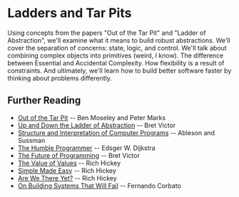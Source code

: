 # Ladders and Tar Pits

Using concepts from the papers "Out of the Tar Pit" and "Ladder of Abstraction", we'll examine what it means to build robust abstractions. We'll cover the separation of concerns: state, logic, and control. We'll talk about combining complex objects into primitives (weird, I know). The difference between Essential and Accidental Complexity. How flexibility is a result of constraints. And ultimately, we'll learn how to build better software faster by thinking about problems differently.

## Further Reading

* [Out of the Tar Pit][tar-pit] -- Ben Moseley and Peter Marks
* [Up and Down the Ladder of Abstraction][ladder] -- Bret Victor
* [Structure and Interpretation of Computer Programs][sicp] -- Ableson and Sussman
* [The Humble Programmer][humble] -- Edsger W. Dijkstra
* [The Future of Programming][future] -- Bret Victor
* [The Value of Values][values] -- Rich Hickey
* [Simple Made Easy][simple] -- Rich Hickey
* [Are We There Yet?][there-yet] -- Rich Hickey
* [On Building Systems That Will Fail][failing-systems] -- Fernando Corbato

[tar-pit]: https://github.com/papers-we-love/papers-we-love/blob/master/design/out-of-the-tar-pit.pdf
[ladder]: worrydream.com/LadderOfAbstraction/
[sicp]: https://mitpress.mit.edu/sicp/full-text/book/book-Z-H-10.html
[humble]: http://www.cs.utexas.edu/users/EWD/transcriptions/EWD03xx/EWD340.html
[future]: https://vimeo.com/71278954
[values]: https://www.infoq.com/presentations/Value-Values
[simple]: https://www.infoq.com/presentations/Simple-Made-Easy
[there-yet]: https://www.infoq.com/presentations/Are-We-There-Yet-Rich-Hickey
[failing-systems]: http://delivery.acm.org/10.1145/1290000/1283947/a1990-corbato.pdf
